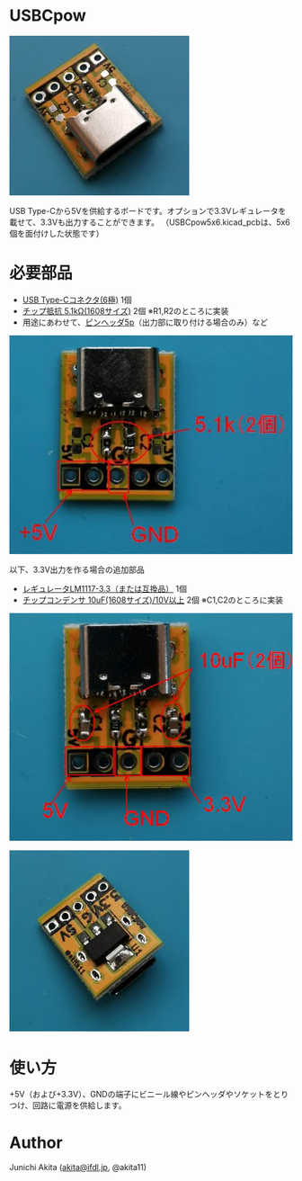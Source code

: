 # USBCpow

![5V](USBCpow1.jpg)



USB Type-Cから5Vを供給するボードです。オプションで3.3Vレギュレータを載せて、3.3Vも出力することができます。
（USBCpow5x6.kicad_pcbは、5x6個を面付けした状態です）

# 必要部品
- [USB Type-Cコネクタ(6極)](https://www.aitendo.com/product/17279) 1個
- [チップ抵抗 5.1kΩ(1608サイズ)](https://www.aitendo.com/product/9962) 2個 ※R1,R2のところに実装
- 用途にあわせて、[ピンヘッダ5p](https://www.aitendo.com/product/1798)（出力部に取り付ける場合のみ）など

![5Vfunc](USBCpow1f.jpg)

以下、3.3V出力を作る場合の追加部品
- [レギュレータLM1117-3.3（または互換品）](https://www.aitendo.com/product/13388) 1個
- [チップコンデンサ 10uF(1608サイズ)/10V以上](https://www.aitendo.com/product/6985) 2個 ※C1,C2のところに実装

![3.3V](USBCpow2.jpg)

![3.3Vback](USBCpow2b.jpg)

# 使い方

+5V（および+3.3V）、GNDの端子にビニール線やピンヘッダやソケットをとりつけ、回路に電源を供給します。

# Author

Junichi Akita (akita@ifdl.jp, @akita11)
